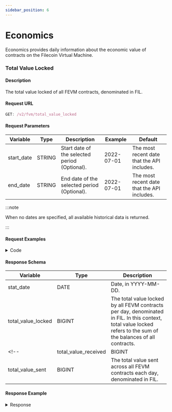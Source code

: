 ```yaml
---
sidebar_position: 6
---
```


# Economics

Economics provides daily information about the economic value of contracts on the Filecoin Virtual Machine.


### Total Value Locked

#### Description

The total value locked of all FEVM contracts, denominated in FIL.

#### Request URL

```js
GET: /v2/fvm/total_value_locked
```

#### Request Parameters
| **Variable** | **Type** | **Description**                         | **Example** | **Default**                  |
| ------------ | -------- | --------------------------------------- | ----------- | ---------------------------- |
| start_date   | STRING   | Start date of the selected period (Optional). | 2022-07-01  | The most recent date that the API includes. |
| end_date     | STRING   | End date of the selected period (Optional).   | 2022-07-01  | The most recent date that the API includes. |

:::note

 When no dates are specified, all available historical data is returned. 

:::


#### Request Examples

<details><summary>Code</summary>
<div>


<Tabs
  groupId="language"
  defaultValue="Python"
  values={[
    { label: 'Python', value: 'Python' },
    { label: 'GO', value: 'GO' },
    { label: 'NodeJS', value: 'NodeJS' },
    { label: 'cURL', value: 'cURL' }
  ]
}>

<TabItem value="Python">

```python
import requests

url = "https://api.spacescope.io/v2/fvm/total_value_locked?end_date=2023-03-16&start_date=2023-03-01"

payload={}
headers = {
  'authorization': 'Bearer <--Please replace your API key here-->'
}

response = requests.request("GET", url, headers=headers, data=payload)

print(response.text)

```

</TabItem>

<TabItem value="GO">

```go
package main
import (
  "fmt"
  "net/http"
  "io/ioutil"
)
func main() {
  url := "https://api.spacescope.io/v2/fvm/total_value_locked?end_date=2023-03-16&start_date=2023-03-01"
  method := "GET"
  client := &http.Client {
  }
  req, err := http.NewRequest(method, url, nil)
  if err != nil {
    fmt.Println(err)
    return
  }
  req.Header.Add("authorization", "Bearer <--Please replace your API key here-->")
  res, err := client.Do(req)
  if err != nil {
    fmt.Println(err)
    return
  }
  defer res.Body.Close()

  body, err := ioutil.ReadAll(res.Body)
  if err != nil {
    fmt.Println(err)
    return
  }
  fmt.Println(string(body))
}
```

</TabItem>

<TabItem value="NodeJS">

```js
var request = require('request');
var options = {
  'method': 'GET',
  'url': 'https://api.spacescope.io/v2/fvm/total_value_locked?end_date=2023-03-16&start_date=2023-03-01',
  'headers': {
    'authorization': 'Bearer <--Please replace your API key here-->'
  }
};
request(options, function (error, response) {
  if (error) throw new Error(error);
  console.log(response.body);
});
```

</TabItem>
<TabItem value="cURL">

```curl
curl --location --request GET 'https://api.spacescope.io/v2/fvm/total_value_locked?end_date=2023-03-16&start_date=2023-03-01' \
--header 'authorization: Bearer <--Please replace your API key here-->'
```

</TabItem>
</Tabs>

</div>
</details>


#### Response Schema

| **Variable**         | **Type** | **Description**                                                              |
|----------------------|----------|------------------------------------------------------------------------------|
| stat_date            | DATE     | Date, in YYYY-MM-DD.                                                         |
| total_value_locked   | BIGINT   | The total value locked by all FEVM contracts per day, denominated in FIL. In this context, total value locked refers to the sum of the balances of all contracts.   |
<!-- | total_value_received | BIGINT   | The total value received across FEVM contracts each day, denominated in FIL. |
| total_value_sent     | BIGINT   | The total value sent across all FEVM contracts each day, denominated in FIL. | -->

#### Response Example

<details><summary>Response</summary>
<div>

```Json
{
    "request_id": "d1b19b0f-ed01-4275-89a5-31d57f4e0ea8#56254",
    "code": 0,
    "message": "success.",
    "data": [
        {
            "stat_date": "2023-03-14T00:00:00Z",
            "total_value_locked": 273.002,
            "total_value_received": 274.182,
            "total_value_sent": -1.18
        },
        {
            "stat_date": "2023-03-15T00:00:00Z",
            "total_value_locked": 1744.42538415519,
            "total_value_received": 4082.02131849924,
            "total_value_sent": -2337.59593434405
        },
        {
            "stat_date": "2023-03-16T00:00:00Z",
            "total_value_locked": 1615.37416151069,
            "total_value_received": 4203.55695706547,
            "total_value_sent": -2588.18279555478
        }
    ]
}
```
</div>
</details>